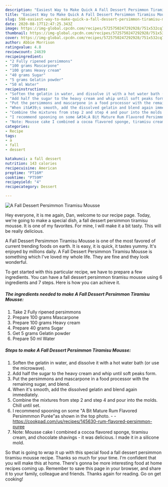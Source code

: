 ```yaml
---
description: "Easiest Way to Make Quick A Fall Dessert Persimmon Tiramisu Mousse"
title: "Easiest Way to Make Quick A Fall Dessert Persimmon Tiramisu Mousse"
slug: 598-easiest-way-to-make-quick-a-fall-dessert-persimmon-tiramisu-mousse
date: 2020-08-17T12:47:25.343Z
image: https://img-global.cpcdn.com/recipes/5725750247292928/751x532cq70/a-fall-dessert-persimmon-tiramisu-mousse-recipe-main-photo.jpg
thumbnail: https://img-global.cpcdn.com/recipes/5725750247292928/751x532cq70/a-fall-dessert-persimmon-tiramisu-mousse-recipe-main-photo.jpg
cover: https://img-global.cpcdn.com/recipes/5725750247292928/751x532cq70/a-fall-dessert-persimmon-tiramisu-mousse-recipe-main-photo.jpg
author: Abbie Morrison
ratingvalue: 4.8
reviewcount: 24639
recipeingredient:
- "2 Fully ripened persimmons"
- "100 grams Mascarpone"
- "100 grams Heavy cream"
- "40 grams Sugar"
- "5 grams Gelatin powder"
- "50 ml Water"
recipeinstructions:
- "Soften the gelatin in water, and dissolve it with a hot water bath (or use the microwave)."
- "Add half the sugar to the heavy cream and whip until soft peaks form."
- "Put the persimmons and mascarpone in a food processor with the remaining sugar, and blend."
- "When it&#39;s smooth, add the dissolved gelatin and blend again immediately."
- "Combine the mixtures from step 2 and step 4 and pour into the molds. Chill until set."
- "I recommend spooning on some &#34;A Bit Mature Rum Flavored Persimmmon Purée&#34;as shown in the top photo.  https://cookpad.com/us/recipes/145630-rum-flavored-persimmon-puree"
- "Note: Mousse cake I combined a cocoa flavored sponge, tiramisu cream, and chocolate shavings - it was delicious. I made it in a silicone mold."
categories:
- Recipe
tags:
- a
- fall
- dessert

katakunci: a fall dessert 
nutrition: 143 calories
recipecuisine: American
preptime: "PT16M"
cooktime: "PT59M"
recipeyield: "4"
recipecategory: Dessert

---
```



![A Fall Dessert Persimmon Tiramisu Mousse](https://img-global.cpcdn.com/recipes/5725750247292928/751x532cq70/a-fall-dessert-persimmon-tiramisu-mousse-recipe-main-photo.jpg)

Hey everyone, it is me again, Dan, welcome to our recipe page. Today, we're going to make a special dish, a fall dessert persimmon tiramisu mousse. It is one of my favorites. For mine, I will make it a bit tasty. This will be really delicious.

A Fall Dessert Persimmon Tiramisu Mousse is one of the most favored of current trending foods on earth. It is easy, it is quick, it tastes yummy. It's enjoyed by millions daily. A Fall Dessert Persimmon Tiramisu Mousse is something which I've loved my whole life. They are fine and they look wonderful.




To get started with this particular recipe, we have to prepare a few ingredients. You can have a fall dessert persimmon tiramisu mousse using 6 ingredients and 7 steps. Here is how you can achieve it.

<!--inarticleads1-->

##### The ingredients needed to make A Fall Dessert Persimmon Tiramisu Mousse:

1. Take 2 Fully ripened persimmons
1. Prepare 100 grams Mascarpone
1. Prepare 100 grams Heavy cream
1. Prepare 40 grams Sugar
1. Get 5 grams Gelatin powder
1. Prepare 50 ml Water




<!--inarticleads2-->

##### Steps to make A Fall Dessert Persimmon Tiramisu Mousse:

1. Soften the gelatin in water, and dissolve it with a hot water bath (or use the microwave).
1. Add half the sugar to the heavy cream and whip until soft peaks form.
1. Put the persimmons and mascarpone in a food processor with the remaining sugar, and blend.
1. When it&#39;s smooth, add the dissolved gelatin and blend again immediately.
1. Combine the mixtures from step 2 and step 4 and pour into the molds. Chill until set.
1. I recommend spooning on some &#34;A Bit Mature Rum Flavored Persimmmon Purée&#34;as shown in the top photo. -  - https://cookpad.com/us/recipes/145630-rum-flavored-persimmon-puree
1. Note: Mousse cake I combined a cocoa flavored sponge, tiramisu cream, and chocolate shavings - it was delicious. I made it in a silicone mold.




So that is going to wrap it up with this special food a fall dessert persimmon tiramisu mousse recipe. Thanks so much for your time. I'm confident that you will make this at home. There's gonna be more interesting food at home recipes coming up. Remember to save this page in your browser, and share it to your family, colleague and friends. Thanks again for reading. Go on get cooking!
